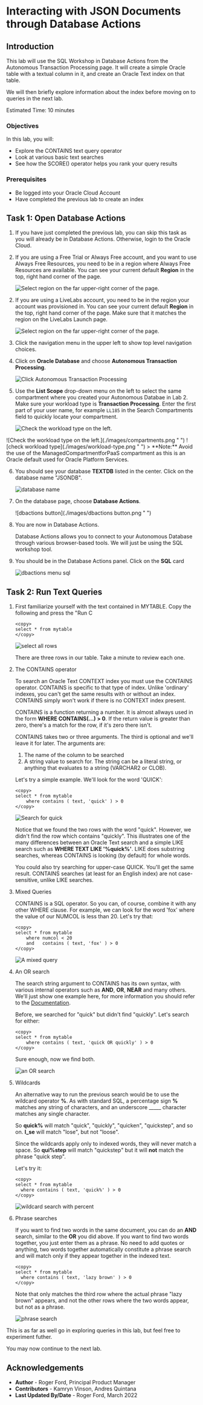 # Interacting with JSON Documents through Database Actions

## Introduction

This lab will use the SQL Workshop in Database Actions from the Autonomous Transaction Processing page. It will create a simple Oracle table with a textual column in it, and create an Oracle Text index on that table.

We will then briefly explore information about the index before moving on to queries in the next lab.

Estimated Time: 10 minutes

### Objectives

In this lab, you will:

* Explore the CONTAINS text query operator
* Look at various basic text searches
* See how the SCORE() operator helps you rank your query results

### Prerequisites

* Be logged into your Oracle Cloud Account
* Have completed the previous lab to create an index

## Task 1: Open Database Actions

1. If you have just completed the previous lab, you can skip this task as you will already be in Database Actions.
Otherwise, login to the Oracle Cloud.

<if type="freetier">

2. If you are using a Free Trial or Always Free account, and you want to use Always Free Resources, you need to be in a region where Always Free Resources are available. You can see your current default **Region** in the top, right hand corner of the page.

    ![Select region on the far upper-right corner of the page.](./images/region.png " ")

</if>
<if type="livelabs">

2. If you are using a LiveLabs account, you need to be in the region your account was provisioned in. You can see your current default **Region** in the top, right hand corner of the page. Make sure that it matches the region on the LiveLabs Launch page.

    ![Select region on the far upper-right corner of the page.](./images/region.png " ")

</if>

3. Click the navigation menu in the upper left to show top level navigation choices.

4. Click on **Oracle Database** and choose **Autonomous Transaction Processing**.

    ![Click Autonomous Transaction Processing](./images/adb-atp.png " ")

5. Use the __List Scope__ drop-down menu on the left to select the same compartment where you created your Autonomous Databae in Lab 2. Make sure your workload type is __Transaction Processing__. <if type="livelabs">Enter the first part of your user name, for example `LL185` in the Search Compartments field to quickly locate your compartment.

    ![Check the workload type on the left.](images/livelabs-compartment.png " ")

</if>
<if type="freetier">
    ![Check the workload type on the left.](./images/compartments.png " ")
</if>
    ![check workload type](./images/workload-type.png " ")

<if type="freetier">
   > **Note:** Avoid the use of the ManagedCompartmentforPaaS compartment as this is an Oracle default used for Oracle Platform Services.
</if>

6. You should see your database **TEXTDB** listed in the center. Click on the database name "JSONDB".

    ![database name](./images/database-name.png " ")

7.  On the database page, choose __Database Actions__.

    ![dbactions button](./images/dbactions button.png " ")

8.  You are now in Database Actions.

    Database Actions allows you to connect to your Autonomous Database through various browser-based tools. We will just be using the SQL workshop tool.
    

9. You should be in the Database Actions panel. Click on the **SQL** card

    ![dbactions menu sql](./images/dbactions-menu-sql.png " ")

## Task 2: Run Text Queries

1.  First familiarize yourself with the text contained in MYTABLE. Copy the following and press the "Run C

    ```
    <copy>
    select * from mytable
    </copy>
    ```

    ![select all rows](./images/select-star.png " ")

    There are three rows in our table. Take a minute to review each one.


2.  The CONTAINS operator

    To search an Oracle Text CONTEXT index you must use the CONTAINS operator. CONTAINS is specific to that type of index.
    Unlike 'ordinary' indexes, you can't get the same results with or without an index. CONTAINS simply won't work if there is no CONTEXT index present.

    CONTAINS is a function returning a number. It is almost allways used in the form __WHERE CONTAINS(...) > 0__. If the return value is greater than zero, there's a match for the row, if it's zero there isn't.

    CONTAINS takes two or three arguments. The third is optional and we'll leave it for later. The arguments are:

    1.  The name of the column to be searched
    2.  A string value to search for. The string can be a literal string, or anything that evaluates to a string (VARCHAR2 or CLOB).
    
    Let's try a simple example. We'll look for the word 'QUICK':

    ```
    <copy>
    select * from mytable 
        where contains ( text, 'quick' ) > 0
    </copy>
    ```
    ![Search for quick](./images/quick.png " ")

    Notice that we found the two rows with the word "quick". However, we didn't find the row which contains "quickly". This illustrates one of the many differences between an Oracle Text search and a simple LIKE search such as __WHERE TEXT LIKE '%quick%'__.  LIKE does substring searches, whereas CONTAINS is looking (by default) for whole words.

    You could also try searching for upper-case QUICK. You'll get the same result. CONTAINS searches (at least for an English index) are not case-sensitive, unlike LIKE searches.

3.  Mixed Queries

    CONTAINS is a SQL operator. So you can, of course, combine it with any other WHERE clause. For example, we can look for the word 'fox' where the value of our NUMCOL is less than 20. Let's try that:

    ```
    <copy>
    select * from mytable
        where numcol < 20
        and   contains ( text, 'fox' ) > 0
    </copy>
    ```

    ![A mixed query](./images/mixed-query.png " ")

4.  An OR search

    The search string argument to CONTAINS has its own syntax, with various internal operators such as __AND__, __OR__, __NEAR__ and many others. We'll just show one example here, for more information you should refer to the [Documentation](https://docs.oracle.com/en/database/oracle/oracle-database/19/ccref/oracle-text-CONTAINS-query-operators.html).

    Before, we searched for "quick" but didn't find "quickly". Let's search for either:

    ```
    <copy>
    select * from mytable 
        where contains ( text, 'quick OR quickly' ) > 0
    </copy>
    ```

    Sure enough, now we find both.

    ![an OR search](./images/or-search.png " ")

5.  Wildcards

    An alternative way to run the previous search would be to use the wildcard operator __%__. As with standard SQL, a percentage sign __%__ matches any string of characters, and an underscore _____ character matches any single character.

    So __quick%__ will match "quick", "quickly", "quicken", "quickstep", and so on.  __l_se__ will match "lose", but not "loose".

    Since the wildcards apply only to indexed words, they will never match a space. So __qui%step__ will match "quickstep" but it will **not** match the phrase "quick step".

    Let's try it:

    ```
    <copy>
    select * from mytable 
      where contains ( text, 'quick%' ) > 0
    </copy>
    ```

    ![wildcard search with percent](./images/wild-cards.png " ")

6.  Phrase searches

    If you want to find two words in the same document, you can do an __AND__ search, similar to the __OR__ you did above. If you want to find two words together, you just enter them as a phrase. No need to add quotes or anything, two words together automatically constitute a phrase search and will match only if they appear together in the indexed text.

    ```
    <copy>
    select * from mytable 
      where contains ( text, 'lazy brown' ) > 0
    </copy>
    ```

    Note that only matches the third row where the actual phrase "lazy brown" appears, and not the other rows where the two words appear, but not as a phrase.

    ![phrase search](./images/phrase-search.png " ")

This is as far as well go in exploring queries in this lab, but feel free to experiment futher.

You may now continue to the next lab.

## Acknowledgements

- **Author** - Roger Ford, Principal Product Manager
- **Contributors** - Kamryn Vinson, Andres Quintana
- **Last Updated By/Date** - Roger Ford, March 2022
